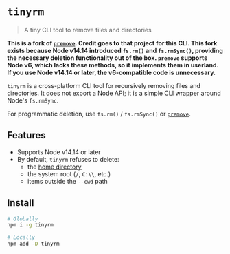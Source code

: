 # `tinyrm`

> A tiny CLI tool to remove files and directories

**This is a fork of [`premove`](https://github.com/lukeed/premove). Credit goes to that project for this CLI. This fork exists because Node v14.14 introduced `fs.rm()` and `fs.rmSync()`, providing the necessary deletion functionality out of the box. `premove` supports Node v6, which lacks these methods, so it implements them in userland. If you use Node v14.14 or later, the v6-compatible code is unnecessary.**

`tinyrm` is a cross-platform CLI tool for recursively removing files and directories. It does not export a Node API; it is a simple CLI wrapper around Node's `fs.rmSync`.

For programmatic deletion, use `fs.rm()` / `fs.rmSync()` or [`premove`](https://github.com/lukeed/premove).

## Features

- Supports Node v14.14 or later
- By default, `tinyrm` refuses to delete:
  - the [home directory](https://nodejs.org/api/os.html#os_os_homedir)
  - the system root (`/`, `C:\\`, etc.)
  - items outside the `--cwd` path

## Install

```sh
# Globally
npm i -g tinyrm

# Locally
npm add -D tinyrm
```
